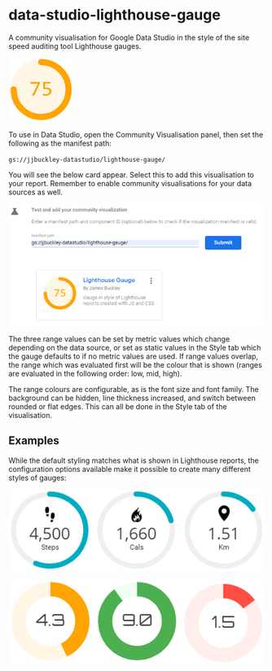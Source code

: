 # data-studio-lighthouse-gauge
 A community visualisation for Google Data Studio in the style of the site speed auditing tool Lighthouse gauges.

 ![alt text](https://raw.githubusercontent.com/JibbyJames/data-studio-lighthouse-gauge/master/cover.png "Lighthouse Gauge")

 To use in Data Studio, open the Community Visualisation panel, then set the following as the manifest path:
 
 `gs://jjbuckley-datastudio/lighthouse-gauge/`

 You will see the below card appear. Select this to add this visualisation to your report. Remember to enable community visualisations for your data sources as well.

 ![alt text](https://raw.githubusercontent.com/JibbyJames/data-studio-lighthouse-gauge/master/lh-gauge-card.png "Lighthouse Gauge")

The three range values can be set by metric values which change depending on the data source, or set as static values in the Style tab which the gauge defaults to if no metric values are used. If range values overlap, the range which was evaluated first will be the colour that is shown (ranges are evaluated in the following order: low, mid, high).

The range colours are configurable, as is the font size and font family. The background can be hidden, line thickness increased, and switch between rounded or flat edges. This can all be done in the Style tab of the visualisation.

## Examples

While the default styling matches what is shown in Lighthouse reports, the configuration options available make it possible to create many different styles of gauges:

 ![alt text](https://raw.githubusercontent.com/JibbyJames/data-studio-lighthouse-gauge/master/example-1.png "Fitness trackers")

 ![alt text](https://raw.githubusercontent.com/JibbyJames/data-studio-lighthouse-gauge/master/example-2.png "Thick bars")